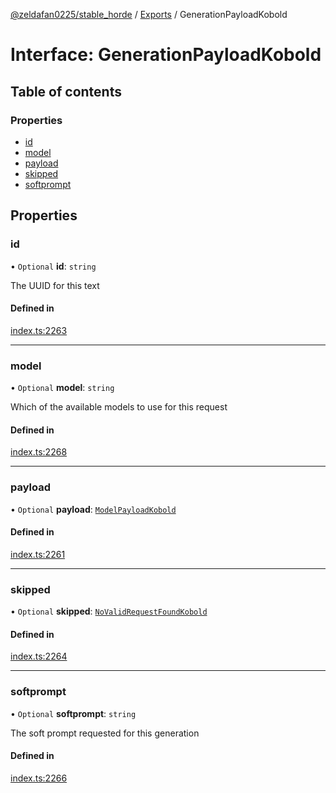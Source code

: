 [@zeldafan0225/stable_horde](../README.md) / [Exports](../modules.md) / GenerationPayloadKobold

# Interface: GenerationPayloadKobold

## Table of contents

### Properties

- [id](GenerationPayloadKobold.md#id)
- [model](GenerationPayloadKobold.md#model)
- [payload](GenerationPayloadKobold.md#payload)
- [skipped](GenerationPayloadKobold.md#skipped)
- [softprompt](GenerationPayloadKobold.md#softprompt)

## Properties

### id

• `Optional` **id**: `string`

The UUID for this text

#### Defined in

[index.ts:2263](https://github.com/ZeldaFan0225/stable_horde/blob/c25ea19/index.ts#L2263)

___

### model

• `Optional` **model**: `string`

Which of the available models to use for this request

#### Defined in

[index.ts:2268](https://github.com/ZeldaFan0225/stable_horde/blob/c25ea19/index.ts#L2268)

___

### payload

• `Optional` **payload**: [`ModelPayloadKobold`](ModelPayloadKobold.md)

#### Defined in

[index.ts:2261](https://github.com/ZeldaFan0225/stable_horde/blob/c25ea19/index.ts#L2261)

___

### skipped

• `Optional` **skipped**: [`NoValidRequestFoundKobold`](NoValidRequestFoundKobold.md)

#### Defined in

[index.ts:2264](https://github.com/ZeldaFan0225/stable_horde/blob/c25ea19/index.ts#L2264)

___

### softprompt

• `Optional` **softprompt**: `string`

The soft prompt requested for this generation

#### Defined in

[index.ts:2266](https://github.com/ZeldaFan0225/stable_horde/blob/c25ea19/index.ts#L2266)
